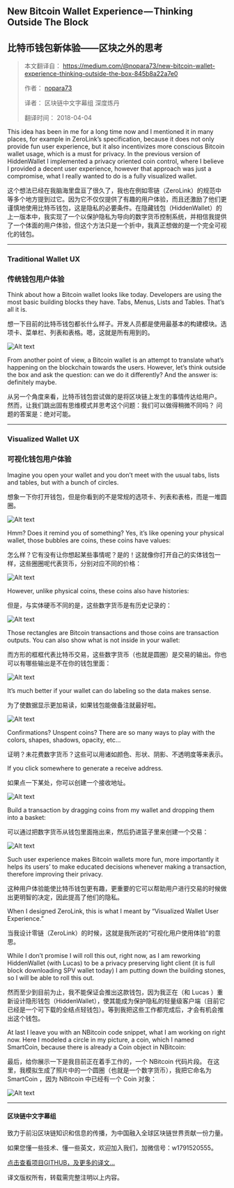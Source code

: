 ## New Bitcoin Wallet Experience — Thinking Outside The Block

## 比特币钱包新体验——区块之外的思考

> 本文翻译自： https://medium.com/@nopara73/new-bitcoin-wallet-experience-thinking-outside-the-box-845b8a22a7e0
>
> 作者： [nopara73](https://medium.com/@nopara73?source=post_header_lockup)
>
> 译者： 区块链中文字幕组 深度炼丹
>
> 翻译时间： 2018-04-04

This idea has been in me for a long time now and I mentioned it in many places, for example in ZeroLink’s specification, because it does not only provide fun user experience, but it also incentivizes more conscious Bitcoin wallet usage, which is a must for privacy. In the previous version of HiddenWallet I implemented a privacy oriented coin control, where I believe I provided a decent user experience, however that approach was just a compromise, what I really wanted to do is a fully visualized wallet.

这个想法已经在我脑海里盘亘了很久了，我也在例如零链（ZeroLink）的规范中等多个地方提到过它。因为它不仅仅提供了有趣的用户体验，而且还激励了他们更谨慎地使用比特币钱包，这是隐私的必要条件。在隐藏钱包（HiddenWallet）的上一版本中，我实现了一个以保护隐私为导向的数字货币控制系统，并相信我提供了一个体面的用户体验，但这个方法只是一个折中，我真正想做的是一个完全可视化的钱包。


----
### Traditional Wallet UX

### 传统钱包用户体验

Think about how a Bitcoin wallet looks like today. Developers are using the most basic building blocks they have. Tabs, Menus, Lists and Tables. That’s all it is.

想一下目前的比特币钱包都长什么样子。开发人员都是使用最基本的构建模块。选项卡、菜单栏、列表和表格。嗯，这就是所有用到的。

![Alt text](/home/lds/Pictures/bihu/0403_0.png)

From another point of view, a Bitcoin wallet is an attempt to translate what’s happening on the blockchain towards the users. However, let’s think outside the box and ask the question: can we do it differently? And the answer is: definitely maybe.

从另一个角度来看，比特币钱包尝试做的是将区块链上发生的事情传达给用户。 然而，让我们跳出固有思维模式并思考这个问题：我们可以做得稍微不同吗？ 问题的答案是：绝对可能。


----
### Visualized Wallet UX

### 可视化钱包用户体验

Imagine you open your wallet and you don’t meet with the usual tabs, lists and tables, but with a bunch of circles.

想象一下你打开钱包，但是你看到的不是常规的选项卡、列表和表格，而是一堆圆圈。

![Alt text](./0403_1.png)

Hmm? Does it remind you of something? Yes, it’s like opening your physical wallet, those bubbles are coins, these coins have values:

怎么样？它有没有让你想起某些事情呢？是的！这就像你打开自己的实体钱包一样，这些圈圈呢代表货币，分别对应不同的价格：

![Alt text](./0403_2.png)

However, unlike physical coins, these coins also have histories:

但是，与实体硬币不同的是，这些数字货币是有历史记录的：

![Alt text](./0403_3.png)

Those rectangles are Bitcoin transactions and those coins are transaction outputs. You can also show what is not inside in your wallet:

而方形的框框代表比特币交易，这些数字货币（也就是圆圈）是交易的输出。你也可以有哪些输出是不在你的钱包里面：

![Alt text](./0403_4.png)

It’s much better if your wallet can do labeling so the data makes sense.

为了使数据显示更加易读，如果钱包能做备注就最好啦。

![Alt text](./0403_5.png)

Confirmations? Unspent coins? There are so many ways to play with the colors, shapes, shadows, opacity, etc…

证明？未花费数字货币？这些可以用诸如颜色、形状、阴影、不透明度等来表示。

If you click somewhere to generate a receive address.

如果点一下某处，你可以创建一个接收地址。

![Alt text](./0403_6.png)

Build a transaction by dragging coins from my wallet and dropping them into a basket:

可以通过把数字货币从钱包里面拖出来，然后扔进篮子里来创建一个交易：

![Alt text](./0403_7.png)

Such user experience makes Bitcoin wallets more fun, more importantly it helps its users’ to make educated decisions whenever making a transaction, therefore improving their privacy.

这种用户体验能使比特币钱包更有趣，更重要的它可以帮助用户进行交易的时候做出更明智的决定，因此提高了他们的隐私。

When I designed ZeroLink, this is what I meant by “Visualized Wallet User Experience.”

当我设计零链（ZeroLink）的时候，这就是我所说的“可视化用户使用体验”的意思。

While I don’t promise I will roll this out, right now, as I am reworking HiddenWallet (with Lucas) to be a privacy preserving light client (it is full block downloading SPV wallet today) I am putting down the building stones, so I will be able to roll this out.

然而至少到目前为止，我不能保证会推出这款钱包，因为我正在（和 Lucas ）重新设计隐形钱包（HiddenWallet），使其能成为保护隐私的轻量级客户端（目前它已经是一个可下载的全结点轻钱包）。等到我把这些工作都完成后，才会有机会推出这个钱包。

At last I leave you with an NBitcoin code snippet, what I am working on right now. Here I modeled a circle in my picture, a coin, which I named SmartCoin, because there is already a Coin object in NBitcoin:

最后，给你展示一下是我目前正在着手工作的，一个 NBitcoin 代码片段。 在这里，我模拟生成了照片中的一个圆圈（也就是一个数字货币），我把它命名为 SmartCoin ，因为 NBitcoin 中已经有一个 Coin 对象：

![Alt text](./0403_8.png)


----
#### 区块链中文字幕组
致力于前沿区块链知识和信息的传播，为中国融入全球区块链世界贡献一份力量。

如果您懂一些技术、懂一些英文，欢迎加入我们，加微信号：w1791520555。

[点击查看项目GITHUB，及更多的译文...](https://github.com/BlockchainTranslator/EOS)

译文版权所有，转载需完整注明以上内容。
